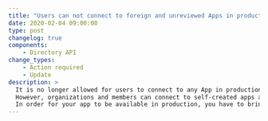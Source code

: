 ```yaml
---
title: "Users can not connect to foreign and unreviewed Apps in production"
date: 2020-02-04 09:00:00
type: post
changelog: true
components:
    - Directory API
change_types:
    - Action required
    - Update
description: >
  It is no longer allowed for users to connect to any App in production environment. As the zaikio platform we have to make sure that all apps comply with our security standards and that malicious apps do not connect.<br><br>
  However, organizations and members can connect to self-created apps at any time (i.e. the vendor is the own organization). In addition, all apps can connect in the **sandbox environment**, since no sensitive data is stored there.<br><br>
  In order for your app to be available in production, you have to bring your app into the review process (this can be done on the detail page of your app). In order for us to activate the app, however, it should be usable (i.e. you provide a redirect flow and/or an API with appropriate documentation). For this purpose we will contact you.
---
```

